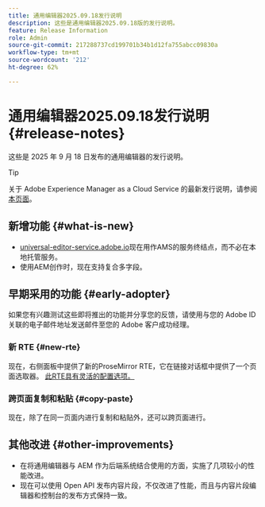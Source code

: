 ```yaml
---
title: 通用编辑器2025.09.18发行说明
description: 这些是通用编辑器2025.09.18版的发行说明。
feature: Release Information
role: Admin
source-git-commit: 217288737cd199701b34b1d12fa755abcc09830a
workflow-type: tm+mt
source-wordcount: '212'
ht-degree: 62%

---
```



# 通用编辑器2025.09.18发行说明 {#release-notes}

这些是 2025 年 9 月 18 日发布的通用编辑器的发行说明。

>[!TIP]
>
>关于 Adobe Experience Manager as a Cloud Service 的最新发行说明，请参阅[本页面](/help/release-notes/release-notes-cloud/release-notes-current.md)。

## 新增功能 {#what-is-new}

* [universal-editor-service.adobe.io](http://universal-editor-service.adobe.io/)现在用作AMS的服务终结点，而不必在本地托管服务。
* 使用AEM创作时，现在支持复合多字段。

## 早期采用的功能 {#early-adopter}

如果您有兴趣测试这些即将推出的功能并分享您的反馈，请使用与您的 Adobe ID 关联的电子邮件地址发送邮件至您的 Adobe 客户成功经理。

### 新 RTE {#new-rte}

现在，右侧面板中提供了新的ProseMirror RTE，它在链接对话框中提供了一个页面选取器。 [此RTE具有灵活的配置选项。](/help/implementing/universal-editor/configure-rte.md)

### 跨页面复制和粘贴 {#copy-paste}

现在，除了在同一页面内进行复制和粘贴外，还可以跨页面进行。

## 其他改进 {#other-improvements}

* 在将通用编辑器与 AEM 作为后端系统结合使用的方面，实施了几项较小的性能改进。
* 现在可以使用 Open API 发布内容片段，不仅改进了性能，而且与内容片段编辑器和控制台的发布方式保持一致。
